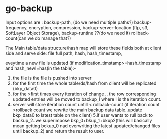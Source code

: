 go-backup
=========


Input  options are : 
                      backup-path, (do we need multiple paths?)
                      backup-frequency, 
                      encryption,
                      compression, 
                      backup-server-location (ftp, s3, SoftLayer Object Storage),
                      backup-runtine ??(do we need it)
                      rollback-count(can we do manage that?)


The Main table/data structure/hash map will store these fields both at client side and serve side:
                      file full path,
                      hash,
                      hash_timestamp,  


eveytime a new file is updated (if modification_timstamp>=hash_timestamp and hash_new!=has(in the table):-
 1. the file is the file is pushed into server
 2. for the first time the whole table/ds/hash from client will be replicated (bkp_data0)
 3. for the >first times every iteration of change .. the row corresponding updated  entries will be moved to backup_I where I is the iteration count. 
 4. server will store iteration count untill < rollback-count (if iteration count >rollback count we rewrite the main backup data table..update bkp_data0 to latest table on the client)
5.if user wants to rull back to backup_2..we superimpose bkp_0+bkup_1+bkup2(this will basically mean getting bckup_0 nad overwriting the latest updated/changed files until backup_2) and return the result to user.
